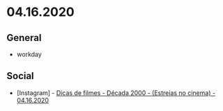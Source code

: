 # 04.16.2020

## General

- workday

## Social

- \[Instagram\] - [Dicas de filmes - Década 2000 - (Estreias no cinema) - 04.16.2020](https://www.instagram.com/p/B_ENAGSpCL2/)

